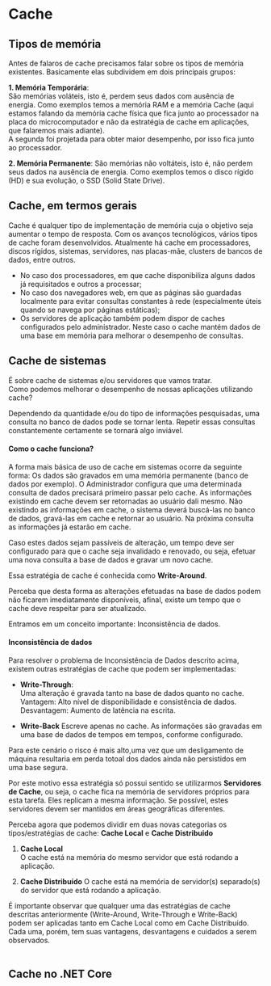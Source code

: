# Cache

## Tipos de memória

Antes de falaros de cache precisamos falar sobre os  tipos de memória existentes. Basicamente elas subdividem em dois principais grupos:

**1. Memória Temporária**:  
São memórias voláteis, isto é, perdem seus dados com ausência de energia. Como exemplos temos a memória RAM e a memória Cache (aqui estamos falando da memória cache física que fica junto ao processador na placa do microcomputador e não da estratégia de cache em aplicações, que falaremos mais adiante).  
A segunda foi projetada para obter maior desempenho, por isso fica junto ao processador.

**2. Memória Permanente**:
São memórias não voltáteis, isto é, não perdem seus dados na ausência de energia. Como exemplos temos o disco rígido (HD) e sua evolução, o SSD (Solid State Drive).
<br>


## Cache, em termos gerais
Cache é qualquer tipo de implementação de memória cuja o objetivo seja aumentar o tempo de resposta.
Com os avanços tecnológicos, vários tipos de cache foram desenvolvidos. Atualmente há cache em processadores, discos rígidos, sistemas, servidores, nas placas-mãe, clusters de bancos de dados, entre outros. 

- No caso dos processadores, em que cache disponibiliza alguns dados já requisitados e outros a processar;
- No caso dos navegadores web, em que as páginas são guardadas localmente para evitar consultas constantes à rede (especialmente úteis quando se navega por páginas estáticas);
- Os servidores de aplicação também podem dispor de caches configurados pelo administrador. Neste caso o cache mantém dados de uma base em memória para melhorar o desempenho de consultas.


## Cache de sistemas
É sobre cache de sistemas e/ou servidores que vamos tratar.  
Como podemos melhorar o desempenho de nossas aplicações utilizando cache?

Dependendo da quantidade e/ou do tipo de informações pesquisadas, uma consulta no banco de dados pode se tornar lenta. Repetir essas consultas constantemente certamente se tornará algo inviável.

#### Como o cache funciona?
A forma mais básica de uso de cache em sistemas ocorre da seguinte forma:
Os dados são gravados em uma memória permanente (banco de dados por exemplo). O Administrador configura que uma determinada consulta de dados precisará primeiro passar pelo cache. As informações existindo em cache devem ser retornadas ao usuário dali mesmo. Não existindo as informações em cache, o sistema deverá buscá-las no banco de dados, gravá-las em cache e retornar ao usuário. Na próxima consulta as informações já estarão em cache. 

Caso estes dados sejam passíveis de alteração, um tempo deve ser configurado para que o cache seja invalidado e renovado, ou seja, efetuar uma nova consulta a base de dados e gravar um novo cache. 

Essa estratégia de cache é conhecida como **Write-Around**.

Perceba que desta forma as alterações efetuadas na base de dados podem não ficarem imediatamente disponíveis, afinal, existe um tempo que o cache deve respeitar para ser atualizado.

Entramos em um conceito importante: Inconsistência de dados.


#### Inconsistência de dados
Para resolver o problema de Inconsistência de Dados descrito acima, existem outras estratégias de cache que podem ser implementadas:

- **Write-Through**:  
Uma alteração é gravada tanto na base de dados quanto no cache.   
Vantagem: Alto nível de disponibilidade e consistência de dados.
Desvantagem: Aumento de latência na escrita.

- **Write-Back**
Escreve apenas no cache. As informações são gravadas em uma base de dados de tempos em tempos, conforme configurado.  

Para este cenário o risco é mais alto,uma vez que um desligamento de máquina resultaria em perda totoal dos dados ainda não persistidos em uma base segura. 

Por este motivo essa estratégia só possui sentido se utilizarmos **Servidores de Cache**, ou seja, o cache fica na memória de servidores próprios para esta tarefa. Eles replicam a mesma informação. Se possível, estes servidores devem ser mantidos em áreas geográficas diferentes.

Perceba agora que podemos dividir em duas novas categorias os tipos/estratégias de cache: **Cache Local** e **Cache Distribuido**


1. **Cache Local**   
O cache está na memória do mesmo servidor que está rodando a aplicação.

2. **Cache Distribuído**
O cache está na memória de servidor(s) separado(s) do servidor que está rodando a aplicação.

É importante observar que qualquer uma das estratégias de cache descritas anteriormente (Write-Around, Write-Through e Write-Back) podem ser aplicadas tanto em Cache Local como em Cache Distribuído. Cada uma, porém, tem suas vantagens, desvantagens e cuidados a serem observados.
<br>
<br>


## Cache no .NET Core
